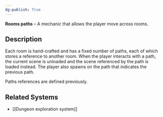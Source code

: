 ```yaml
---
dg-publish: True 
---
```

**Rooms paths** – A mechanic that allows the player move across rooms.
## Description

Each room is hand-crafted and has a fixed number of paths, each of which stores a reference to another room. 
When the player interacts with a path, the current scene is unloaded and the scene referenced by the path is loaded instead. The player also spawns on the path that indicates the previous path.

Paths references are defined previously.
## Related Systems
- [[Dungeon exploration system]]
